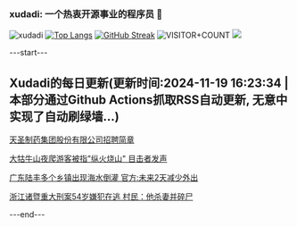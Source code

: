 ### xudadi: 一个热衷开源事业的程序员 👋

![xudadi](https://github-readme-stats-git-masterorgs-github-readme-stats-team.vercel.app/api?username=xudadi)
[![Top Langs](https://github-readme-stats.vercel.app/api/top-langs/?username=xudadi)](https://github.com/anuraghazra/github-readme-stats)
[![GitHub Streak](https://streak-stats.demolab.com?user=xudadi&locale=zh_Hans)](https://git.io/streak-stats)
![VISITOR+COUNT](https://komarev.com/ghpvc/?username=xudadi&label=VISITOR+COUNT)
![](https://raw.githubusercontent.com/xudadi/xudadi/main/assets/github-contribution-grid-snake.svg)


---start---

## Xudadi的每日更新(更新时间:2024-11-19 16:23:34 | 本部分通过Github Actions抓取RSS自动更新, 无意中实现了自动刷绿墙...)

[天圣制药集团股份有限公司招聘简章](https://www.gongkaoleida.com/article/2199378)

[大牯牛山夜爬游客被指"纵火烧山" 目击者发声](https://m.163.com/news/article/JHC1VTAC053469M5.html)

[广东陆丰多个乡镇出现海水倒灌 官方:未来2天减少外出](https://m.163.com/news/article/JHC2IHMS053469LG.html)

[浙江诸暨重大刑案54岁嫌犯在逃 村民：他杀妻并碎尸](https://m.163.com/news/article/JHBQJJIE053469LG.html)

---end---
